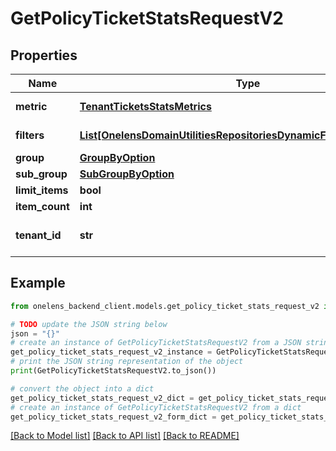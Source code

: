 # GetPolicyTicketStatsRequestV2


## Properties

Name | Type | Description | Notes
------------ | ------------- | ------------- | -------------
**metric** | [**TenantTicketsStatsMetrics**](TenantTicketsStatsMetrics.md) | Metric to be fetched | 
**filters** | [**List[OnelensDomainUtilitiesRepositoriesDynamicFiltersFilterCriteria]**](OnelensDomainUtilitiesRepositoriesDynamicFiltersFilterCriteria.md) | Filters to be applied | 
**group** | [**GroupByOption**](GroupByOption.md) |  | [optional] 
**sub_group** | [**SubGroupByOption**](SubGroupByOption.md) |  | [optional] 
**limit_items** | **bool** |  | [optional] 
**item_count** | **int** |  | [optional] 
**tenant_id** | **str** | The unique identifier of the tenant | 

## Example

```python
from onelens_backend_client.models.get_policy_ticket_stats_request_v2 import GetPolicyTicketStatsRequestV2

# TODO update the JSON string below
json = "{}"
# create an instance of GetPolicyTicketStatsRequestV2 from a JSON string
get_policy_ticket_stats_request_v2_instance = GetPolicyTicketStatsRequestV2.from_json(json)
# print the JSON string representation of the object
print(GetPolicyTicketStatsRequestV2.to_json())

# convert the object into a dict
get_policy_ticket_stats_request_v2_dict = get_policy_ticket_stats_request_v2_instance.to_dict()
# create an instance of GetPolicyTicketStatsRequestV2 from a dict
get_policy_ticket_stats_request_v2_form_dict = get_policy_ticket_stats_request_v2.from_dict(get_policy_ticket_stats_request_v2_dict)
```
[[Back to Model list]](../README.md#documentation-for-models) [[Back to API list]](../README.md#documentation-for-api-endpoints) [[Back to README]](../README.md)


